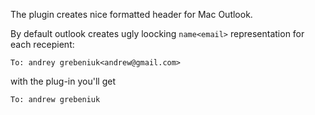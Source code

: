 The plugin creates nice formatted header for Mac Outlook.

By default outlook creates ugly loocking ```name<email>``` representation for each recepient:

```
To: andrey grebeniuk<andrew@gmail.com>
```

with the plug-in you'll get

```
To: andrew grebeniuk
```
